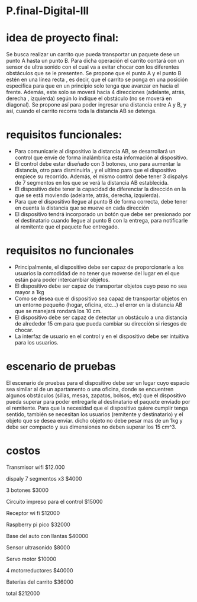 # P.final-Digital-lll

# idea de proyecto final:
Se busca realizar un carrito que pueda transportar un paquete dese un punto A hasta un punto B. Para dicha operación el carrito contará con un sensor de ultra sonido con el cual va a evitar chocar con los diferentes obstáculos que se le presenten. Se propone que el punto A y el punto B estén en una línea recta , es decir, que el carrito se ponga en una posición especifica para que en un principio solo tenga que avanzar en hacia el frente. Además, este solo se moverá hacia 4 direcciones (adelante, atrás, derecha , izquierda) según lo indique el obstáculo (no se moverá en diagonal). Se propone así para poder ingresar una distancia entre A y B, y así, cuando el carrito recorra toda la distancia AB se detenga.

# requisitos funcionales:
- Para comunicarle al dispositivo la distancia AB, se desarrollará un control que envíe de forma inalámbrica esta información al dispositivo.
- El control debe estar diseñado con 3 botones, uno para aumentar la distancia, otro para disminuirla , y el ultimo para que el dispositivo empiece su recorrido. Además, el mismo control debe tener 3 dispalys de 7 segmentos en los que se verá la distancia AB establecida.
- El dispositivo debe tener la capacidad de diferenciar la dirección en la que se está moviendo (adelante, atrás, derecha, izquierda).
- Para que el dispositivo llegue al punto B de forma correcta, debe tener en cuenta la distancia que se mueve en cada dirección
- El dispositivo tendrá incorporado un botón que debe ser presionado por el destinatario cuando llegue al punto B con la entrega, para notificarle al remitente que el paquete fue entregado.

# requisitos no funcionales 
- Principalmente, el dispositivo debe ser capaz de proporcionarle a los usuarios la comodidad de no tener que moverse del lugar en el que están para poder intercambiar objetos.
- El dispositivo debe ser capaz de transportar objetos cuyo peso no sea mayor a 1kg
- Como se desea que el dispositivo sea capaz de transportar objetos en un entorno pequeño (hogar, oficina, etc…) el error en la distancia AB que se manejará rondará los 10 cm.
- El dispositivo debe ser capaz de detectar un obstáculo a una distancia de alrededor 15 cm para que pueda cambiar su dirección si riesgos de chocar.
- La interfaz de usuario en el control y en el dispositivo debe ser intuitiva para los usuarios.

# escenario de pruebas 
El escenario de pruebas para el dispositivo debe ser un lugar cuyo espacio sea similar al de un apartamento o una oficina, donde se encuentren algunos obstáculos (sillas, mesas, zapatos, bolsos, etc) que el dispositivo pueda superar para poder entregarle al destinatario el paquete enviado por el remitente. Para que la necesidad que el dispositivo quiere cumplir tenga sentido, también se necesitan los usuarios (remitente y destinatario) y el objeto que se desea enviar. dicho objeto no debe pesar mas de un 1kg y debe ser compacto y sus dimensiones no deben superar los 15 cm^3.

# costos 
Transmisor wifi $12.000

dispaly 7 segmentos x3 $4000

3 botones $3000

Circuito impreso para el control $15000


Receptor wi fi $12000

Raspberry pi pico $32000

Base del auto con llantas $40000

Sensor ultrasonido $8000

Servo motor $10000

4 motorreductores $40000

Baterías del carrito $36000

total $212000
